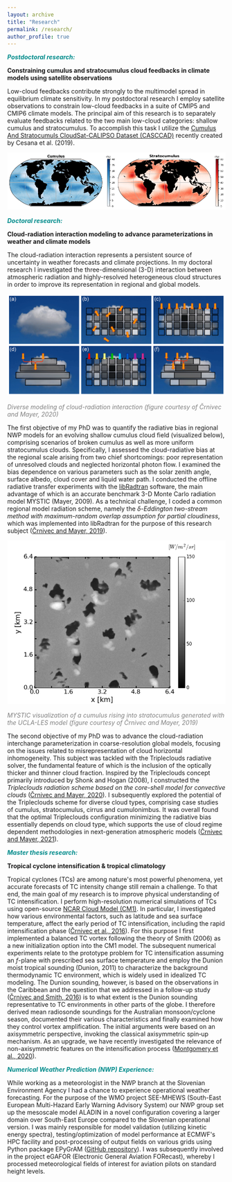 ```yaml
---
layout: archive
title: "Research"
permalink: /research/
author_profile: true
---
```


<font color="DarkCyan"><b><i>Postdoctoral research:</i></b></font>

**Constraining cumulus and stratocumulus cloud feedbacks in climate models using satellite observations** 

Low-cloud feedbacks contribute strongly to the multimodel spread in equilibrium climate sensitivity. In my postdoctoral research I employ satellite observations to constrain low-cloud feedbacks in a suite of CMIP5 and CMIP6 climate models. The principal aim of this research is to separately evaluate feedbacks related to the two main low-cloud categories: shallow cumulus and stratocumulus. To accomplish this task I utilize the [Cumulus And Stratocumuls CloudSat-CALIPSO Dataset (CASCCAD)](https://data.giss.nasa.gov/clouds/casccad/) recently created by Cesana et al. (2019).<br/> 

![CASCCAD](/images/figNCrnivec_CASCCAD_CuSc_global.png)

<font color="DarkCyan"><b><i>Doctoral research:</i></b></font>

**Cloud-radiation interaction modeling to advance parameterizations in weather and climate models**<br/> 

The cloud-radiation interaction represents a persistent source of uncertainty in weather forecasts and climate projections. In my doctoral research I investigated the three-dimensional (3-D) interaction between atmospheric radiation and highly-resolved heterogeneous cloud structures in order to improve its representation in regional and global models.

![Cloud-radiation interaction modeling](/images/acp-2020-Fig1-web_CrnivecMayer.png)

<em><font color="Grey">Diverse modeling of cloud-radiation interaction (figure courtesy of Črnivec and Mayer, 2020)</font></em>

The first objective of my PhD was to quantify the radiative bias in regional NWP models for an evolving shallow cumulus cloud field (visualized below), comprising scenarios of broken cumulus as well as more uniform stratocumulus clouds. 
Specifically, I assessed the cloud-radiative bias at the regional scale arising from two chief shortcomings: poor representation of unresolved clouds and neglected horizontal photon flow. 
I examined the bias dependence on various parameters such as the solar zenith angle, surface albedo, cloud cover and liquid water path. 
I conducted the offline radiative transfer experiments with the [libRadtran](http://www.libradtran.org/) software, the main advantage of which is an accurate benchmark 3-D Monte Carlo radiation model MYSTIC (Mayer, 2009). As a technical challenge, I coded a common regional model radiation scheme, namely the <em>δ-Eddington two-stream method with maximum-random overlap assumption for partial cloudiness</em>, which was implemented into libRadtran for the purpose of this research subject ([Črnivec and Mayer, 2019](https://acp.copernicus.org/articles/19/8083/2019/)). 

![Shallow cumulus - MYSTIC visualization](/images/cumulus_UCLA-LES_MYSTICvis_Crnivec.gif)

<em><font color="Grey">MYSTIC visualization of a cumulus rising into stratocumulus generated with the UCLA-LES model (figure courtesy of Črnivec and Mayer, 2019)</font></em>

The second objective of my PhD was to advance the cloud-radiation interchange parameterization in coarse-resolution global models, focusing on the issues related to misrepresentation of cloud horizontal inhomogeneity. This subject was tackled with the Tripleclouds radiative solver, the fundamental feature of which is the inclusion of the optically thicker and thinner cloud fraction. Inspired by the Tripleclouds concept primarily introduced by Shonk and Hogan (2008), I constructed the <em>Tripleclouds radiation scheme based on the core-shell model for convective clouds</em> ([Črnivec and Mayer, 2020](https://acp.copernicus.org/articles/20/10733/2020/)). I subsequently explored the potential of the Tripleclouds scheme for diverse cloud types, comprising case studies of cumulus, stratocumulus, cirrus and cumulonimbus. It was overall found that the optimal Tripleclouds configuration minimizing the radiative bias essentially depends on cloud type, which supports the use of cloud regime dependent methodologies in next-generation atmospheric models ([Črnivec and Mayer, 2021](https://gmd.copernicus.org/articles/14/3663/2021/)).


<font color="DarkCyan"><b><i>Master thesis research:</i></b></font>

**Tropical cyclone intensification & tropical climatology**

Tropical cyclones (TCs) are among nature's most powerful phenomena, yet accurate forecasts of TC intensity change still remain a challenge. To that end, the main goal of my research is to improve physical understanding of TC intensification. I perform high-resolution numerical simulations of TCs using open-source [NCAR Cloud Model (CM1)](http://www2.mmm.ucar.edu/people/bryan/cm1/). 
In particular, I investigated how various environmental factors, such as latitude and sea surface temperature, affect the early period of TC intensification, including the rapid intensification phase ([Črnivec et al., 2016](https://rmets.onlinelibrary.wiley.com/doi/abs/10.1002/qj.2752)). For this purpose I first implemented a balanced TC vortex following the theory of Smith (2006) as a new initialization option into the CM1 model. The subsequent numerical experiments relate to the prototype problem for TC intensification assuming an <em>f</em>-plane with prescribed sea surface temperature and employ the Dunion moist tropical sounding (Dunion, 2011) to characterize the background thermodynamic TC environment, which is widely used in idealized TC modeling. 
The Dunion sounding, however, is based on the observations in the Caribbean and the question that we addressed in a follow-up study ([Črnivec and Smith, 2016](https://rmets.onlinelibrary.wiley.com/doi/abs/10.1002/joc.4687)) is to what extent is the Dunion sounding representative to TC environments in other parts of the globe. I therefore derived mean radiosonde soundings for the Australian monsoon/cyclone season, documented their various characteristics and finally examined how they control vortex amplification. 
The initial arguments were based on an axisymmetric perspective, invoking the classical axisymmetric spin‐up mechanism. As an upgrade, we have recently investigated the relevance of non-axisymmetric features on the intensification process ([Montgomery et al., 2020](https://rmets.onlinelibrary.wiley.com/doi/10.1002/qj.3837)).


<font color="DarkCyan"><b><i>Numerical Weather Prediction (NWP) Experience:</i></b></font>

While working as a meteorologist in the NWP branch at the Slovenian Environment Agency I had a chance to experience operational weather forecasting. For the purpose of the WMO project SEE-MHEWS (South-East European Multi-Hazard Early Warning Advisory System) our NWP group set up the mesoscale model ALADIN in a novel configuration covering a larger domain over South-East Europe compared to the Slovenian operational version. I was mainly responsible for model validation (utilizing kinetic energy spectra), testing/optimization of model performance at ECMWF's HPC facility and post-processing of output fields on various grids using Python package EPyGrAM ([GitHub repository](https://github.com/NinaCrnivec/epygram_postprocessing)). I was subsequently involved in the project eGAFOR (Electronic General Aviation FORecast), whereby I processed meteorological fields of interest for aviation pilots on standard height levels.



